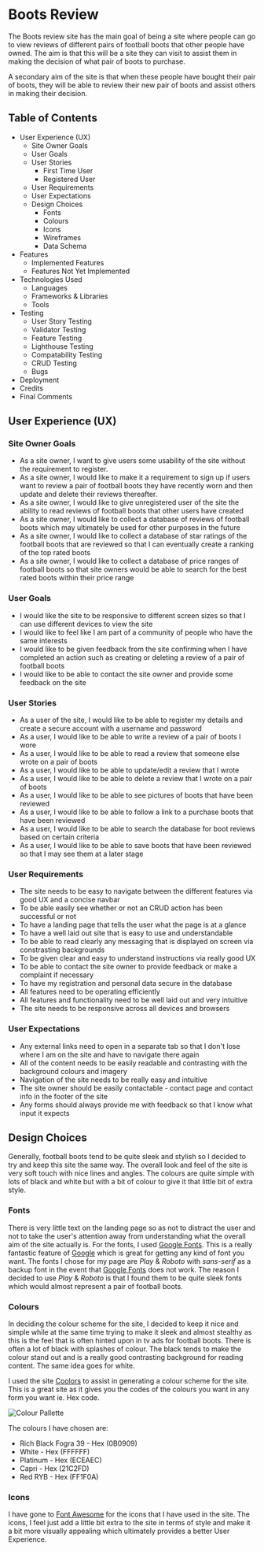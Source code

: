 # Boots Review 

The Boots review site has the main goal of being a site where people can go to view reviews of different pairs of football boots that other people have owned. The aim is that this will be a site they can visit to assist them in making the decision of what pair of boots to purchase. 

A secondary aim of the site is that when these people have bought their pair of boots, they will be able to review their new pair of boots and assist others in making their decision. 

## Table of Contents
* User Experience (UX)
    * Site Owner Goals
    * User Goals
    * User Stories
        * First Time User
        * Registered User
    * User Requirements
    * User Expectations
    * Design Choices
        * Fonts
        * Colours
        * Icons
        * Wireframes
        * Data Schema 
* Features
    * Implemented Features
    * Features Not Yet Implemented
* Technologies Used
    * Languages
    * Frameworks & Libraries
    * Tools
* Testing
    * User Story Testing
    * Validator Testing 
    * Feature Testing 
    * Lighthouse Testing
    * Compatability Testing
    * CRUD Testing
    * Bugs
* Deployment
* Credits
* Final Comments

## User Experience (UX)

### Site Owner Goals
* As a site owner, I want to give users some usability of the site without the requirement to register.
* As a site owner, I would like to make it a requirement to sign up if users want to review a pair of football boots they have recently worn and then update and delete their reviews thereafter. 
* As a site owner, I would like to give unregistered user of the site the ability to read reviews of football boots that other users have created
* As a site owner, I would like to collect a database of reviews of football boots which may ultimately be used for other purposes in the future
* As a site owner, I would like to collect a database of star ratings of the football boots that are reviewed so that I can eventually create a ranking of the top rated boots
* As a site owner, I would like to collect a database of price ranges of football boots so that site owners would be able to search for the best rated boots within their price range

### User Goals
* I would like the site to be responsive to different screen sizes so that I can use different devices to view the site
* I would like to feel like I am part of a community of people who have the same interests
* I would like to be given feedback from the site confirming when I have completed an action such as creating or deleting a review of a pair of football boots
* I would like to be able to contact the site owner and provide some feedback on the site

### User Stories
* As a user of the site, I would like to be able to register my details and create a secure account with a username and password
* As a user, I would like to be able to write a review of a pair of boots I wore
* As a user, I would like to be able to read a review that someone else wrote on a pair of boots
* As a user, I would like to be able to update/edit a review that I wrote
* As a user, I would like to be able to delete a review that I wrote on a pair of boots
* As a user, I would like to be able to see pictures of boots that have been reviewed
* As a user, I would like to be able to follow a link to a purchase boots that have been reviewed
* As a user, I would like to be able to search the database for boot reviews based on certain criteria
* As a user, I would like to be able to save boots that have been reviewed so that I may see them at a later stage

### User Requirements
* The site needs to be easy to navigate between the different features via good UX and a concise navbar
* To be able easily see whether or not an CRUD action has been successful or not
* To have a landing page that tells the user what the page is at a glance
* To have a well laid out site that is easy to use and understandable
* To be able to read clearly any messaging that is displayed on screen via constrasting backgrounds
* To be given clear and easy to understand instructions via really good UX
* To be able to contact the site owner to provide feedback or make a complaint if necessary
* To have my registration and personal data secure in the database
* All features need to be operating efficiently
* All features and functionality need to be well laid out and very intuitive
* The site needs to be responsive across all devices and browsers

### User Expectations
* Any external links need to open in a separate tab so that I don't lose where I am on the site and have to navigate there again
* All of the content needs to be easily readable and contrasting with the background colours and imagery
* Navigation of the site needs to be really easy and intuitive
* The site owner should be easily contactable - contact page and contact info in the footer of the site
* Any forms should always provide me with feedback so that I know what input it expects

## Design Choices
Generally, football boots tend to be quite sleek and stylish so I decided to try and keep this site the same way. The overall look and feel of the site is very soft touch with nice lines and angles. The colours are quite simple with lots of black and white but with a bit of colour to give it that little bit of extra style.

### Fonts
There is very little text on the landing page so as not to distract the user and not to take the user's attention away from understanding what the overall aim of the site actually is. For the fonts, I used [Google Fonts](https://fonts.google.com/?standard-styles=). This is a really fantastic feature of [Google](https://google.com) which is great for getting any kind of font you want. The fonts I chose for my page are *Play* & *Roboto* with *sans-serif* as a backup font in the event that [Google Fonts](https://fonts.google.com/?standard-styles=) does not work. The reason I decided to use *Play* & *Roboto* is that I found them to be quite sleek fonts which would almost represent a pair of football boots. 

### Colours
In deciding the colour scheme for the site, I decided to keep it nice and simple while at the same time trying to make it sleek and almost stealthy as this is the feel that is often hinted upon in tv ads for football boots. There is often a lot of black with splashes of colour. The black tends to make the colour stand out and is a really good contrasting background for reading content. The same idea goes for white. 

I used the site [Coolors](https://coolors.co/) to assist in generating a colour scheme for the site. This is a great site as it gives you the codes of the colours you want in any form you want ie. Hex code. 

![Colour Pallette]()

The colours I have chosen are: 
* Rich Black Fogra 39 - Hex (0B0909)
* White - Hex (FFFFFF)
* Platinum - Hex (ECEAEC)
* Capri - Hex (21C2FD)
* Red RYB - Hex (FF1F0A)

### Icons 
I have gone to [Font Awesome](https://fontawesome.com/) for the icons that I have used in the site. The icons, I feel just add a little bit extra to the site in terms of style and make it a bit more visually appealing which ultimately provides a better User Experience.

